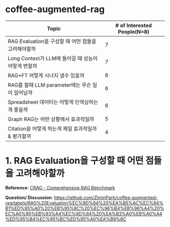 # coffee-augmented-rag

| Topic                                            | # of Interested People(N=8) |
|------------------------------------------------|---------------------------|
| RAG Evaluation을 구성할 때 어떤 점들을 고려해야할까 | 7                         |
| Long Context가 LLM에 들어갈 때 성능이 어떻게 변할까 | 7                         |
| RAG+FT 어떻게 시너지 낼수 있을까                | 6                         |
| RAG를 할때 LLM parameter에는 무슨 일이 일어날까   | 6                         |
| Spreadsheet 데이터는 어떻게 인덱싱하는게 좋을까   | 6                         |
| Graph RAG는 어떤 상황에서 효과적일까            | 5                         |
| Citation을 어떻게 하는게 제일 효과적일까 & 평가할까 | 4                         |

# 1. RAG Evaluation을 구성할 때 어떤 점들을 고려해야할까

**Reference**: [CRAG - Comprehensive RAG Benchmark](https://arxiv.org/html/2406.04744v1)

**Question/ Discussion**:
https://github.com/ZiminPark/coffee-augmented-rag/labels/RAG%20Evaluation%EC%9D%84%20%EA%B5%AC%EC%84%B1%ED%95%A0%20%EB%95%8C%20%EC%96%B4%EB%96%A4%20%EC%A0%90%EB%93%A4%EC%9D%84%20%EA%B3%A0%EB%A0%A4%ED%95%B4%EC%95%BC%ED%95%A0%EA%B9%8C
